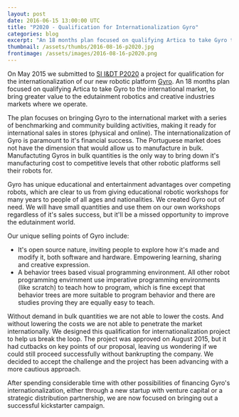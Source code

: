 ```yaml
---
layout: post
date: 2016-06-15 13:00:00 UTC
title: "P2020 - Qualification for Internationalization Gyro"
categories: blog
excerpt: "An 18 months plan focused on qualifying Artica to take Gyro to the international market, to bring greater value to the edutainment robotics and creative industries markets where we operate."
thumbnail: /assets/thumbs/2016-08-16-p2020.jpg
frontimage: /assets/images/2016-08-16-p2020.png
---
```


On May 2015 we submitted to [SI I&DT P2020][1] a project for qualification for the internationalization of our new robotic platform [Gyro][2]. An 18 months plan focused on qualifying Artica to take Gyro to the international market, to bring greater value to the edutainment robotics and creative industries markets where we operate.

The plan focuses on bringing Gyro to the international market with a series of benchmarking and community building activities, making it ready for international sales in stores (physical and online). The internationalization of Gyro is paramount to it's financial success. The Portuguese market does not have the dimension that would allow us to manufacture in bulk. Manufactuting Gyros in bulk quantities is the only way to bring down it's manufacturing cost to competitive levels that other robotic platforms sell their robots for.

Gyro has unique educational and entertainment advantages over competing robots, which are clear to us from giving educational robotic workshops for many years to people of all ages and nationalities. We created Gyro out of need. We will have small quantities and use them on our own workshops regardless of it's sales success, but it'll be a missed opportunity to improve the edutainment world.

Our unique selling points of Gyro include:

* It's open source nature, inviting people to explore how it's made and modify it, both software and hardware. Empowering learning, sharing and creative expression.
* A behavior trees based visual programming environment. All other robot programming envirnment use imperative programming environments (like scratch) to teach how to program, which is fine except that behavior trees are more suitable to program behavior and there are studies proving they are equally easy to teach.

Without demand in bulk quantities we are not able to lower the costs. And without lowering the costs we are not able to penetrate the market internationally. We designed this qualification for internationalization project to help us break the loop. The project was approved on August 2015, but it had cutbacks on key points of our proposal, leaving us wondering if we could still proceed successfully without bankrupting the company. We decided to accept the challenge and the project has been advancing with a more cautious approach.

After spending considerable time with other possibilities of financing Gyro's internationalization, either through a new startup with venture capital or a strategic distribution partnership, we are now focused on bringing out a successful kickstarter campaign.

[1]: https://www.portugal2020.pt/Portal2020
[2]: http://gyro.artica.cc/
